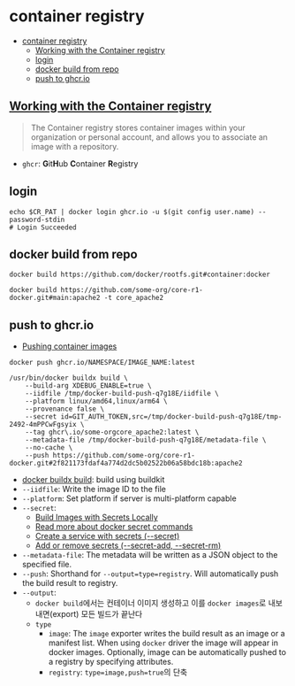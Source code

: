 # container registry

- [container registry](#container-registry)
    - [Working with the Container registry](#working-with-the-container-registry)
    - [login](#login)
    - [docker build from repo](#docker-build-from-repo)
    - [push to ghcr.io](#push-to-ghcrio)

## [Working with the Container registry](https://docs.github.com/en/packages/working-with-a-github-packages-registry/working-with-the-container-registry)

> The Container registry stores container images within your organization or personal account, and allows you to associate an image with a repository.

- `ghcr`: **G**it**H**ub **C**ontainer **R**egistry

## login

```shell
echo $CR_PAT | docker login ghcr.io -u $(git config user.name) --password-stdin
# Login Succeeded
```

## docker build from repo

```shell
docker build https://github.com/docker/rootfs.git#container:docker
```

```shell
docker build https://github.com/some-org/core-r1-docker.git#main:apache2 -t core_apache2
```

## push to ghcr.io

- [Pushing container images](https://docs.github.com/en/packages/working-with-a-github-packages-registry/working-with-the-container-registry#pushing-container-images)

```shell
docker push ghcr.io/NAMESPACE/IMAGE_NAME:latest
```

```shell
/usr/bin/docker buildx build \
    --build-arg XDEBUG_ENABLE=true \
    --iidfile /tmp/docker-build-push-q7g18E/iidfile \
    --platform linux/amd64,linux/arm64 \
    --provenance false \
    --secret id=GIT_AUTH_TOKEN,src=/tmp/docker-build-push-q7g18E/tmp-2492-4mPPCwFgsyix \
    --tag ghcr\.io/some-orgcore_apache2:latest \
    --metadata-file /tmp/docker-build-push-q7g18E/metadata-file \
    --no-cache \
    --push https://github.com/some-org/core-r1-docker.git#2f821173fdaf4a774d2dc5b02522b06a58bdc18b:apache2
```

- [docker buildx build](https://docs.docker.com/engine/reference/commandline/buildx_build/): build using buildkit
- `--iidfile`: Write the image ID to the file
- `--platform`: Set platform if server is multi-platform capable
- `--secret`:
    - [Build Images with Secrets Locally](https://render.com/docs/docker-secrets#building-images-with-secrets-locally)
    - [Read more about docker secret commands](https://docs.docker.com/engine/swarm/secrets/#read-more-about-docker-secret-commands)
    - [Create a service with secrets (--secret)](https://docs.docker.com/engine/reference/commandline/service_create/#secret)
    - [Add or remove secrets (--secret-add, --secret-rm)](https://docs.docker.com/engine/reference/commandline/service_update/#secret-add)
- `--metadata-file`:  The metadata will be written as a JSON object to the specified file.
- `--push`: Shorthand for `--output=type=registry`. Will automatically push the build result to registry.
- `--output`:
    - `docker build`에서는 컨테이너 이미지 생성하고 이를 `docker images`로 내보내면(export) 모든 빌드가 끝난다
    - `type`
        - `image`: The `image` exporter writes the build result as an image or a manifest list. When using `docker` driver the image will appear in docker images. Optionally, image can be automatically pushed to a registry by specifying attributes.
        - `registry`: `type=image,push=true`의 단축
